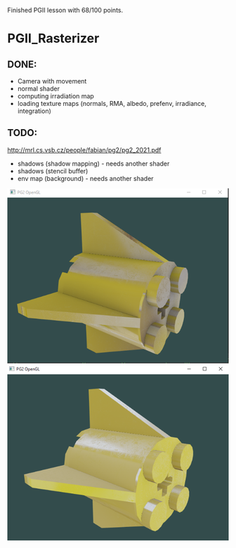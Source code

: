 Finished PGII lesson with 68/100 points.

# PGII_Rasterizer
## DONE:
- Camera with movement
- normal shader
- computing irradiation map
- loading texture maps (normals, RMA, albedo, prefenv, irradiance, integration)



## TODO: 

http://mrl.cs.vsb.cz/people/fabian/pg2/pg2_2021.pdf
- shadows (shadow mapping) - needs another shader
- shadows (stencil buffer)
- env map (background) - needs another shader


![PBR shader, cube v1](pbr.png?raw=true "PBR shader, cube v1")
![PBR shader, cube v2](pbr2.png?raw=true "PBR shader, cube v2")
